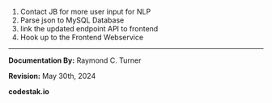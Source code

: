 1. Contact JB for more user input for NLP
2. Parse json to MySQL Database
3. link the updated endpoint API to frontend
4. Hook up to the Frontend Webservice 




---

**Documentation By:** Raymond C. Turner

**Revision:** May 30th, 2024


**codestak.io**